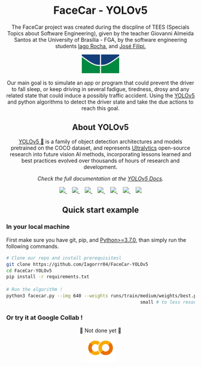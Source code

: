 <h1 align="center"> FaceCar - YOLOv5</h1>

<p align="center">    The FaceCar project was created during the discpline of TEES (Specials Topics about Software Engineering), given by the teacher Giovanni Almeida Santos at the University of Brasília - FGA, by the software engineering students <a href="https://github.com/Iagorrr04">Iago Rocha</a>, and <a href="https://github.com/JoseFilipi">José Filipi.</a></p>

<div align="center">
<img src="https://github.com/Iagorrr04/FaceCar-YOLOv5/blob/master/images/unb_logo.png"  width="20%">
</div>

<p align="center">    Our main goal is to simulate an app or program that could prevent the driver to fall sleep, or keep driving in several fadigue, tiredness, drosy and any related state that could induce a possibly traffic accident. Using the <a href="https://github.com/ultralytics/yolov5">YOLOv5</a> and python algorithms to detect the driver state and take the due actions to reach this goal.</p>


<h2 align="center">About YOLOv5</h2>
<p align="center"> <a href="https://github.com/ultralytics/yolov5">YOLOv5 🚀</a> is a family of object detection architectures and models pretrained on the COCO dataset, and represents <a href="https://ultralytics.com">Ultralytics</a>
 open-source research into future vision AI methods, incorporating lessons learned and best practices evolved over thousands of hours of research and development.</p>
<p align="center"> <i>Check the full documentation at the <a href="https://docs.ultralytics.com">YOLOv5 Docs</a>.</i></p>

 <div align="center">
   <a href="https://github.com/ultralytics">
   <img src="https://github.com/ultralytics/yolov5/releases/download/v1.0/logo-social-github.png" width="2%"/>
   </a>
   <img width="2%" />
   <a href="https://www.linkedin.com/company/ultralytics">
   <img src="https://github.com/ultralytics/yolov5/releases/download/v1.0/logo-social-linkedin.png" width="2%"/>
   </a>
   <img width="2%" />
   <a href="https://twitter.com/ultralytics">
   <img src="https://github.com/ultralytics/yolov5/releases/download/v1.0/logo-social-twitter.png" width="2%"/>
   </a>
   <img width="2%" />
   <a href="https://www.producthunt.com/@glenn_jocher">
   <img src="https://github.com/ultralytics/yolov5/releases/download/v1.0/logo-social-producthunt.png" width="2%"/>
   </a>
   <img width="2%" />
   <a href="https://youtube.com/ultralytics">
   <img src="https://github.com/ultralytics/yolov5/releases/download/v1.0/logo-social-youtube.png" width="2%"/>
   </a>
   <img width="2%" />
   <a href="https://www.facebook.com/ultralytics">
   <img src="https://github.com/ultralytics/yolov5/releases/download/v1.0/logo-social-facebook.png" width="2%"/>
   </a>
   <img width="2%" />
   <a href="https://www.instagram.com/ultralytics/">
   <img src="https://github.com/ultralytics/yolov5/releases/download/v1.0/logo-social-instagram.png" width="2%"/>
   </a>
</div>

<h2 align="center">Quick start example</h2>

<h3>In your local machine</h3>
First make sure you have git, pip, and <a href="https://www.python.org/">Python>=3.7.0</a>, than simply run the following commands.

```bash
# Clone our repo and install prerequisitesl
git clone https://github.com/Iagorrr04/FaceCar-YOLOv5
cd FaceCar-YOLOv5
pip install -r requirements.txt

# Run the algorithm !
python3 facecar.py --img 640 --weights runs/train/medium/weights/best.pt --source 0 --conf 0.9 --hide-conf --line-thickness 1 --max-det 10
                                                  small # to less resource consumption.
```

<h3>Or try it at Google Collab ! <img></img></h3>
<div align="center"><span>🚧 Not done yet 🚧</span></div>
<div align="center">
    <a href="https://colab.research.google.com/github/Iagorrr04/FaceCar-YOLOv5/blob/master/FaceCar_Quick_Start.ipynb">
        <img src="https://github.com/Iagorrr04/FaceCar-YOLOv5/blob/master/images/logo-colab-small.png" width="15%"/>
    </a>

</div>
